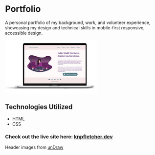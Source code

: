# Portfolio
A personal portfolio of my background, work, and volunteer experience, showcasing my design and technical skills in mobile-first responsive, accessible design.

<img src ="/img/work/portfolioMockup.png" alt="" width="300px">

## Technologies Utilized
* HTML
* CSS

### Check out the live site here: [knpfletcher.dev](https://knpfletcher.dev/)

Header images from <a href="https://undraw.co/">unDraw</a>
